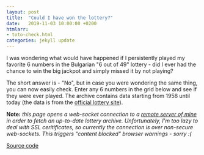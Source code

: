 ```yaml
---
layout: post
title:  "Could I have won the lottery?"
date:   2019-11-03 10:00:00 +0200
htmlarr:
- toto-check.html
categories: jekyll update
---
```


I was wondering what would have happened if I persistently played my favorite
6 numbers in the Bulgarian "6 out of 49" lottery - did I ever had the chance
to win the big jackpot and simply missed it by not playing?

The short answer is - "No", but in case you were wondering the same thing, you
can now easily check. Enter any 6 numbers in the grid below and
see if they were ever played. The archive contains data starting from 1958 until
today (the data is from the [official lottery site](http://www.toto.bg/statistika/6x49)).

**Note:** *this page opens a web-socket connection to a [remote server of mine](http://85.90.246.132:5003)
in order to fetch an up-to-date lottery archive. Unfortunately, I'm too lazy
to deal with SSL ceritificates, so currently the connection is over non-secure
web-sockets. This triggers "content blocked" browser warnings - sorry :(*

[Source code](https://github.com/ggerganov/toto-check)
